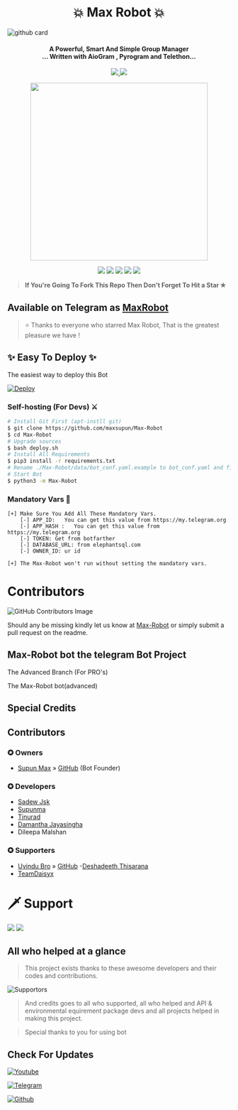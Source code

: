 <h1 align="center"><b>💥 Max Robot 💥</b></h1>

![github card](https://github-readme-stats.vercel.app/api/pin/?username=maxsupun&repo=Max-Robot&theme=dark)




<h4 align="center">A Powerful, Smart And Simple Group Manager <br> ... Written with AioGram , Pyrogram and Telethon...</h4>
<p align='center'>
  <a href="https://www.python.org/" alt="made-with-python"> <img src="https://img.shields.io/badge/Made%20with-Python-1f425f.svg?style=flat-square&logo=python&color=blue" /> </a>
  <a href="https://github.com/maxsupun/Max-Robot/graphs/commit-activity" alt="Maintenance"> <img src="https://img.shields.io/badge/Maintained%3F-yes-green.svg?style=flat-square" /> </a>
</p>


<p align="center"><a href="https://t.me/MaxRobotSupport"><img src="https://telegra.ph/file/c8c091bfc045e14253322.jpg" width="400"></a></p>
<p align="center">
    <a href="https://github.com/maxsupun/Max-Robot"> <img src="https://img.shields.io/github/repo-size/maxsupun/Max-Robot?color=orange&logo=github&logoColor=green&style=for-the-badge" /></a>
    <a href="https://github.com/maxsupun/Max-Robot/commits/maxsupun"> <img src="https://img.shields.io/github/last-commit/maxsupun/Max-Robot?color=brown&logo=github&logoColor=green&style=for-the-badge" /></a>
    <a href="https://github.com/maxsupun/Max-Robot/issues"> <img src="https://img.shields.io/github/issues/maxsupun/Max-Robot?color=blueviolet&logo=github&logoColor=green&style=for-the-badge" /></a>
       <a href="https://github.com/maxsupun/Max-Robot/network/members"> <img src="https://img.shields.io/github/forks/maxsupun/Max-Robot?color=red&logo=github&logoColor=green&style=for-the-badge" /></a>  
    <a href="https://pypi.org/project/Telethon/"> <img src="https://img.shields.io/pypi/v/telethon?color=yellow&label=telethon&logo=python&logoColor=green&style=for-the-badge" /></a>
</p>

> **If You're Going To Fork This Repo Then Don't Forget To Hit a Star ✯**
## Available on Telegram as [MaxRobot](https://t.me/Max123Robot)

> ⭐️ Thanks to everyone who starred Max Robot, That is the greatest pleasure we have !

## ✨ Easy To Deploy ✨
The easiest way to deploy this Bot

[![Deploy](https://www.herokucdn.com/deploy/button.svg)](https://heroku.com/deploy?template=https://github.com/maxsupun/Max-Robot.git)


### Self-hosting (For Devs) ⚔
```sh
# Install Git First (apt-instll git)
$ git clone https://github.com/maxsupun/Max-Robot
$ cd Max-Robot
# Upgrade sources
$ bash deploy.sh
# Install All Requirements 
$ pip3 install -r requirements.txt
# Rename ./Max-Robot/data/bot_conf.yaml.example to bot_conf.yaml and fill
# Start Bot 
$ python3 -m Max-Robot
```
### Mandatory Vars 📒
```
[+] Make Sure You Add All These Mandatory Vars. 
    [-] APP_ID:   You can get this value from https://my.telegram.org
    [-] APP_HASH :   You can get this value from https://my.telegram.org
    [-] TOKEN: Get from botfarther
    [-] DATABASE_URL: from elephantsql.com
    [-] OWNER_ID: ur id

[+] The Max-Robot won't run without setting the mandatory vars.
```

# Contributors
    
![GitHub Contributors Image](https://contrib.rocks/image?repo=maxsupun/Max-Robot)  

Should any be missing kindly let us know at [Max-Robot](https://t.me/MaxRobot_updates) or simply submit a pull request on the readme.

## Max-Robot bot the telegram Bot Project
The Advanced Branch (For PRO's)

The Max-Robot bot(advanced)

## Special Credits


## Contributors

### ✪ Owners
- [Supun Max](https://t.me/maxsupun1) » [GitHub](https://github.com/maxsupun) (Bot Founder)


### ✪ Developers
- [Sadew Jsk](https://Github.com/sadew451)
- [Supunma](https://Github.com/supunmadurangasl)
- [Tinurad](https://github.com/Tinurad)
- [Damantha Jayasingha](https://github.com/damantha126)
- Dileepa Malshan

### ✪ Supporters
- [Uvindu Bro](http://t.me/UvinduBro) » [GitHub](https://github.com/UvinduBro)
-[Deshadeeth Thisarana](https://t.me/DeshadeethThisarana)
- [TeamDaisyx](https://github.com/teamdaisyx)

# 🗡️ Support
<a href="https://t.me/MaxRobotSupport"><img src="https://img.shields.io/badge/Support 🎉-Telegram%20Group-blue.svg?logo=telegram"></a>
<a href="https://t.me/MaxRobot_updates"><img src="https://img.shields.io/badge/Updates 💥-Telegram%20Group-blue.svg?logo=telegram"></a>

 

## All who helped at a glance 

> This project exists thanks to these awesome developers and their codes and contributions.

![Supportors](https://contrib.rocks/image?repo=maxsupun/Max-Robot)

> And credits goes to all who supported, all who helped and API & environmental equirement package devs and all projects helped in making this project.

> Special thanks to you for using bot

## Check For Updates


[![Youtube](https://img.shields.io/badge/YouTube%20Channel-ff0000?style=flat&labelColor=224242&logoColor=white&for-the-badge&logo=youtube)](https://www.youtube.com/channel/UCLziWEeJ-VZuUnZaFUIYTOA?sub_confirmation=1)&nbsp; 

[![Telegram](https://img.shields.io/badge/Max_Robot%20Updates-003245?style=flat&labelColor=224242&logoColor=white&for-the-badge&logo=telegram)](https://t.me/MaxRobot_updates)&nbsp;

[![Github](https://img.shields.io/badge/Github-000000?style=style=flat&labelColor=224242&logoColor=white&for-the-badge&logo=github)](https://github.com/maxsupun)

